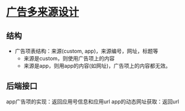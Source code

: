 # [广告多来源设计](#)
## 结构
* 广告项表结构：来源(custom, app)，来源编号，网址，标题等
  * 来源是custom，则使用广告项上的内容
  * 来源是app，则用app的内容(如网址)，广告项上的内容都无效。

## 后端接口
app广告项的实现：返回应用号信息和应用url
app的动态网址获取：返回url

